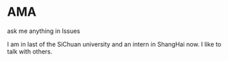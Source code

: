 # AMA
ask me anything in Issues

I am in last of the SiChuan university and an intern in ShangHai now.
I like to talk with others.
